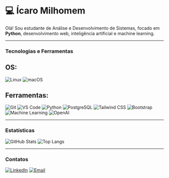 # 💻 Ícaro Milhomem

Olá! Sou estudante de Análise e Desenvolvimento de Sistemas, focado em **Python**, desenvolvimento web, inteligência artificial e machine learning.  

---

### Tecnologias e Ferramentas

## OS:
![Linux](https://img.shields.io/badge/Linux-000000?style=for-the-badge&logo=linux&logoColor=white) 
![macOS](https://img.shields.io/badge/macOS-000000?style=for-the-badge&logo=apple&logoColor=white)

## Ferramentas:

![Git](https://img.shields.io/badge/Git-000000?style=for-the-badge&logo=git&logoColor=white) 
![VS Code](https://img.shields.io/badge/Visual_Studio_Code-000000?style=for-the-badge&logo=visualstudiocode&logoColor=white) 
![Python](https://img.shields.io/badge/Python-000000?style=for-the-badge&logo=python&logoColor=white) 
![PostgreSQL](https://img.shields.io/badge/PostgreSQL-000000?style=for-the-badge&logo=postgresql&logoColor=white) 
![Tailwind CSS](https://img.shields.io/badge/Tailwind_CSS-000000?style=for-the-badge&logo=tailwind-css&logoColor=white)
![Bootstrap](https://img.shields.io/badge/Bootstrap-000000?style=for-the-badge&logo=bootstrap&logoColor=white)
![Machine Learning](https://img.shields.io/badge/Machine_Learning-000000?style=for-the-badge&logo=tensorflow&logoColor=white)
![OpenAI](https://img.shields.io/badge/OpenAI-000000?style=for-the-badge&logo=openai&logoColor=white) 


---

### Estatísticas

![GitHub Stats](https://github-readme-stats.vercel.app/api?username=Icaroow&show_icons=true&theme=radical)
![Top Langs](https://github-readme-stats.vercel.app/api/top-langs/?username=Icaroow&layout=compact&theme=radical)

---

### Contatos
[![LinkedIn](https://img.shields.io/badge/LinkedIn-0A66C2?style=for-the-badge&logo=linkedin&logoColor=white)](https://www.linkedin.com/in/icaro-milhomem-30216037b) 
[![Email](https://img.shields.io/badge/Email-D14836?style=for-the-badge&logo=gmail&logoColor=white)](mailto:icaromilhomemjr02@gmail.com)
